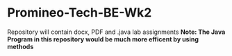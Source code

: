 # Promineo-Tech-BE-Wk2
Repository will contain docx, PDF and .java lab assignments
__Note: The Java Program in this repository would be much more efficent by using methods__
